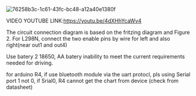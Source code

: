 
![76258b3c-1c61-43fc-bc48-a12a40e1380f](https://github.com/user-attachments/assets/c67ef8f7-87c6-494d-855d-ebe220ef18a4)

VIDEO YOUTUBE LINK:https://youtu.be/4dXHhYcaWv4

The circuit connection diagram is based on the fritzing diagram and Figure 2. For L298N, connect the two enable pins by wire for left and also right(near out1 and out4)

Use batery 2 18650, AA batery inability to meet the current requirements needed for driving.

for arduino R4, if use bluetooth module via the uart protocl, pls using Serial port 1 not 0, if Srial0, R4 cannot get the chart from device (check from datasheet)
